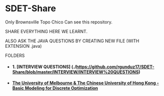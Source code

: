 # SDET-Share
Only Brownsville Topo Chico Can see this repository.


SHARE EVERYTHING HERE WE LEARNT. 

ALSO ASK THE JAVA QUESTIONS BY CREATING NEW FILE (WITH EXTENSION .java)


FOLDERS

- #### 1. [INTERVIEW QUESTIONS] (./https://github.com/rgunduz17/SDET-Share/blob/master/INTERVIEW/INTERVIEW%20QUESTIONS)


- #### [The University of Melbourne & The Chinese University of Hong Kong - Basic Modeling for Discrete Optimization](./The%20University%20of%20Melbourne%20-%20Basic%20Modeling%20for%20Discrete%20Optimization)

